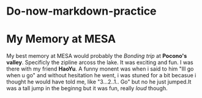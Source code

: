 # Do-now-markdown-practice

# My Memory at MESA
My best memory at MESA would probably the *Bonding trip* at **Pocono's valley**. Specificly the zipline arcoss the lake. It was exciting and fun. I was there with my friend **HaoYu**. A funny monent was when i said to him "Ill go when u go" and without hesitation he went, i was stuned for a bit becasue i thought he would have told me, like "3...2..1.. Go" but no he just jumped.It was a tall jump in the beginng but it was fun, really *loud* though.
